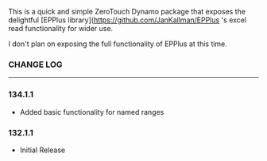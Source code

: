 This is a quick and simple ZeroTouch Dynamo package that exposes the delightful [EPPlus library](https://github.com/JanKallman/EPPlus 's excel read functionality for wider use.

I don't plan on exposing the full functionality of EPPlus at this time.
   
### CHANGE LOG
------
### 134.1.1 
- Added basic functionality for named ranges
### 132.1.1 
- Initial Release
